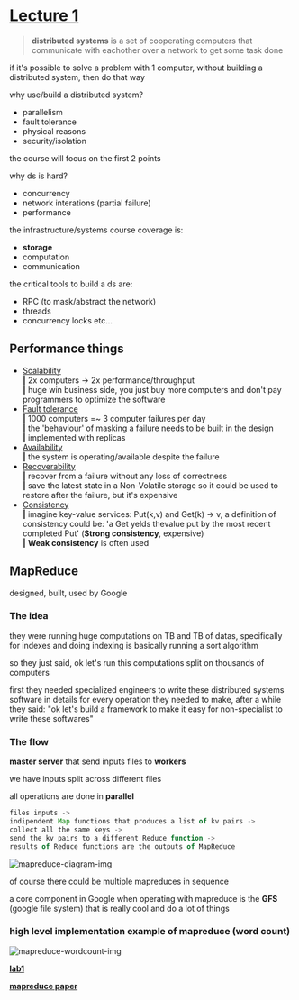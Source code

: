 # [Lecture 1](https://www.youtube.com/watch?v=cQP8WApzIQQ&list=PLrw6a1wE39_tb2fErI4-WkMbsvGQk9_UB&index=1&t=3s)

> **distributed systems** is a set of cooperating computers that communicate with eachother over a network to get some task done

if it's possible to solve a problem with 1 computer, without building a distributed system, then do that way

why use/build a distributed system?

- parallelism
- fault tolerance
- physical reasons
- security/isolation

the course will focus on the first 2 points

why ds is hard?

- concurrency
- network interations (partial failure)
- performance

the infrastructure/systems course coverage is: 

- **storage**
- computation
- communication

the critical tools to build a ds are:

- RPC (to mask/abstract the network)
- threads
- concurrency locks etc...

## Performance things

- <ins>Scalability</ins>\
**|** 2x computers -> 2x performance/throughput\
**|** huge win business side, you just buy more computers and don't pay programmers to optimize the software
- <ins>Fault tolerance</ins>\
**|** 1000 computers =~ 3 computer failures per day\
**|** the 'behaviour' of masking a failure needs to be built in the design\
**|** implemented with replicas
- <ins>Availability</ins>\
**|** the system is operating/available despite the failure
- <ins>Recoverability</ins>\
**|** recover from a failure without any loss of correctness\
**|** save the latest state in a Non-Volatile storage so it could be used to restore after the failure, but it's expensive
- <ins>Consistency</ins>\
**|** imagine key-value services: Put(k,v) and Get(k) -> v, a definition of consistency could be: 'a Get yelds thevalue put by the most recent completed Put' (**Strong consistency**, expensive)\
**|** **Weak consistency** is often used

## MapReduce

designed, built, used by Google

### The idea

they were running huge computations on TB and TB of datas, specifically for indexes and doing indexing is basically running a sort algorithm

so they just said, ok let's run this computations split on thousands of computers

first they needed specialized engineers to write these distributed systems software in details for every operation they needed to make, after a while they said: "ok let's build a framework to make it easy for non-specialist to write these softwares"

### The flow

**master server** that send inputs files to **workers**

we have inputs split across different files

all operations are done in **parallel**

~~~js
files inputs ->
indipendent Map functions that produces a list of kv pairs -> 
collect all the same keys ->
send the kv pairs to a different Reduce function -> 
results of Reduce functions are the outputs of MapReduce
~~~

![mapreduce-diagram-img](https://imgur.com/LTWXUve.jpg)

of course there could be multiple mapreduces in sequence

a core component in Google when operating with mapreduce is the **GFS** (google file system) that is really cool and do a lot of things

### high level implementation example of mapreduce (word count)

![mapreduce-wordcount-img](https://imgur.com/BpPdCHQ.jpg)

**[lab1](https://pdos.csail.mit.edu/6.824/labs/lab-mr.html)**

**[mapreduce paper](https://static.googleusercontent.com/media/research.google.com/en//archive/mapreduce-osdi04.pdf)**

